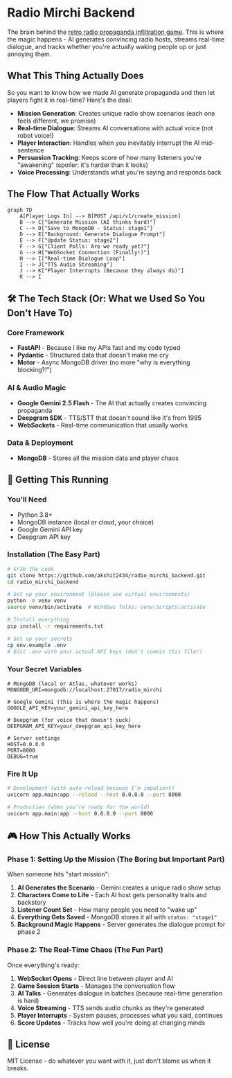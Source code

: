 # Radio Mirchi Backend

The brain behind the [retro radio propaganda infiltration game](https://github.com/akshit2434/radio_mirchi). This is where the magic happens - AI generates convincing radio hosts, streams real-time dialogue, and tracks whether you're actually waking people up or just annoying them.

##  What This Thing Actually Does

So you want to know how we made AI generate propaganda and then let players fight it in real-time? Here's the deal:

- **Mission Generation**: Creates unique radio show scenarios (each one feels different, we promise)
- **Real-time Dialogue**: Streams AI conversations with actual voice (not robot voice!)
- **Player Interaction**: Handles when you inevitably interrupt the AI mid-sentence
- **Persuasion Tracking**: Keeps score of how many listeners you're "awakening" (spoiler: it's harder than it looks)
- **Voice Processing**: Understands what you're saying and responds back

## The Flow That Actually Works

```mermaid
graph TD
    A[Player Logs In] --> B[POST /api/v1/create_mission]
    B --> C["Generate Mission (AI thinks hard)"]
    C --> D["Save to MongoDB - Status: stage1"]
    D --> E["Background: Generate Dialogue Prompt"]
    E --> F["Update Status: stage2"]
    F --> G["Client Polls: Are we ready yet?"]
    G --> H["WebSocket Connection (Finally!)"]
    H --> I["Real-time Dialogue Loop"]
    I --> J["TTS Audio Streaming"]
    J --> K["Player Interrupts (Because they always do)"]
    K --> I
```

## 🛠️ The Tech Stack (Or: What we Used So You Don't Have To)

### Core Framework
- **FastAPI** - Because I like my APIs fast and my code typed
- **Pydantic** - Structured data that doesn't make me cry
- **Motor** - Async MongoDB driver (no more "why is everything blocking?!")

### AI & Audio Magic
- **Google Gemini 2.5 Flash** - The AI that actually creates convincing propaganda
- **Deepgram SDK** - TTS/STT that doesn't sound like it's from 1995
- **WebSockets** - Real-time communication that usually works

### Data & Deployment
- **MongoDB** - Stores all the mission data and player chaos

## 🚀 Getting This Running

### You'll Need
- Python 3.8+ 
- MongoDB instance (local or cloud, your choice)
- Google Gemini API key 
- Deepgram API key

### Installation (The Easy Part)
```bash
# Grab the code
git clone https://github.com/akshit2434/radio_mirchi_backend.git
cd radio_mirchi_backend

# Set up your environment (please use virtual environments)
python -m venv venv
source venv/bin/activate  # Windows folks: venv\Scripts\activate

# Install everything
pip install -r requirements.txt

# Set up your secrets
cp env.example .env
# Edit .env with your actual API keys (don't commit this file!)
```

### Your Secret Variables
```env
# MongoDB (local or Atlas, whatever works)
MONGODB_URI=mongodb://localhost:27017/radio_mirchi

# Google Gemini (this is where the magic happens)
GOOGLE_API_KEY=your_gemini_api_key_here

# Deepgram (for voice that doesn't suck)
DEEPGRAM_API_KEY=your_deepgram_api_key_here

# Server settings
HOST=0.0.0.0
PORT=8000
DEBUG=true
```

### Fire It Up
```bash
# Development (with auto-reload because I'm impatient)
uvicorn app.main:app --reload --host 0.0.0.0 --port 8000

# Production (when you're ready for the world)
uvicorn app.main:app --host 0.0.0.0 --port 8000
```

## 🎮 How This Actually Works

### Phase 1: Setting Up the Mission (The Boring but Important Part)
When someone hits "start mission":

1. **AI Generates the Scenario** - Gemini creates a unique radio show setup
2. **Characters Come to Life** - Each AI host gets personality traits and backstory
3. **Listener Count Set** - How many people you need to "wake up"
4. **Everything Gets Saved** - MongoDB stores it all with `status: "stage1"`
5. **Background Magic Happens** - Server generates the dialogue prompt for phase 2

### Phase 2: The Real-Time Chaos (The Fun Part)
Once everything's ready:

1. **WebSocket Opens** - Direct line between player and AI
2. **Game Session Starts** - Manages the conversation flow
3. **AI Talks** - Generates dialogue in batches (because real-time generation is hard)
4. **Voice Streaming** - TTS sends audio chunks as they're generated
5. **Player Interrupts** - System pauses, processes what you said, continues
6. **Score Updates** - Tracks how well you're doing at changing minds

## 📝 License
MIT License - do whatever you want with it, just don't blame us when it breaks.
